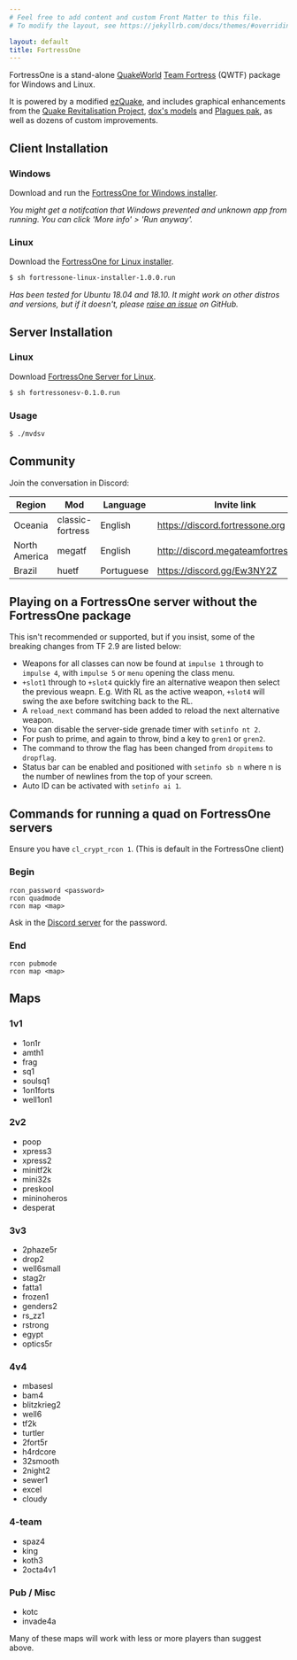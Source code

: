 ```yaml
---
# Feel free to add content and custom Front Matter to this file.
# To modify the layout, see https://jekyllrb.com/docs/themes/#overriding-theme-defaults

layout: default
title: FortressOne
---
```



FortressOne is a stand-alone
[QuakeWorld](https://www.idsoftware.com/en-gb#section-games)
[Team Fortress](https://web.archive.org/web/20131005123834/http://www.planetfortress.com/teamfortress/)
(QWTF) package for Windows and Linux.

It is powered by a modified [ezQuake](https://ezquake.github.io/), and includes
graphical enhancements from the [Quake Revitalisation Project](https://qrp.quakeone.com/),
[dox's models](https://www.quaddicted.com/webarchive/www.planetfortress.com/tfdone_easy/dox/index.html)
and [Plagues pak](http://members.optusnet.com.au/~plaguespak/), as well as
dozens of custom improvements.


## Client Installation

### Windows

Download and run the [FortressOne for Windows installer](https://github.com/FortressOne/windows-installer/releases/latest).

_You might get a notifcation that Windows prevented and unknown app from
running. You can click 'More info' > 'Run anyway'._


### Linux

Download the [FortressOne for Linux installer](https://github.com/FortressOne/linux-installer/releases/latest).

```bash
$ sh fortressone-linux-installer-1.0.0.run
```

_Has been tested for Ubuntu 18.04 and 18.10. It might work on other distros and versions,
but if it doesn't, please
[raise an issue](https://github.com/FortressOne/linux-installer/issues/new)
on GitHub._


## Server Installation

### Linux

Download [FortressOne Server for Linux](https://github.com/FortressOne/linux-server-installer/releases/latest).

```bash
$ sh fortressonesv-0.1.0.run
```


### Usage

```bash
$ ./mvdsv
```


## Community

Join the conversation in Discord:

| Region        | Mod              | Language   | Invite link                            |
|---------------|------------------|------------|----------------------------------------|
| Oceania       | classic-fortress | English    | <https://discord.fortressone.org>      |
| North America | megatf           | English    | <http://discord.megateamfortress.com>  |
| Brazil        | huetf            | Portuguese | <https://discord.gg/Ew3NY2Z>           |


## Playing on a FortressOne server without the FortressOne package

This isn't recommended or supported, but if you insist, some of the breaking
changes from TF 2.9 are listed below:

* Weapons for all classes can now be found at `impulse 1` through to `impulse
  4`, with `impulse 5` or `menu` opening the class menu.
* `+slot1` through to `+slot4` quickly fire an alternative weapon then select
  the previous weapn. E.g. With RL as the active weapon, `+slot4` will swing
  the axe before switching back to the RL.
* A `reload_next` command has been added to reload the next alternative weapon.
* You can disable the server-side grenade timer with `setinfo nt 2`.
* For push to prime, and again to throw, bind a key to `gren1` or `gren2`.
* The command to throw the flag has been changed from `dropitems` to
  `dropflag`.
* Status bar can be enabled and positioned with `setinfo sb n` where n is the
  number of newlines from the top of your screen.
* Auto ID can be activated with `setinfo ai 1`.


## Commands for running a quad on FortressOne servers

Ensure you have `cl_crypt_rcon 1`. (This is default in the FortressOne client)

### Begin

```
rcon_password <password>
rcon quadmode
rcon map <map>
```

Ask in the [Discord server](https://discord.fortressone.org) for the password.


### End

```
rcon pubmode
rcon map <map>
```


## Maps


### 1v1

- 1on1r
- amth1
- frag
- sq1
- soulsq1
- 1on1forts
- well1on1


### 2v2

- poop
- xpress3
- xpress2
- minitf2k
- mini32s
- preskool
- mininoheros
- desperat


### 3v3

- 2phaze5r
- drop2
- well6small
- stag2r
- fatta1
- frozen1
- genders2
- rs_zz1
- rstrong
- egypt
- optics5r


### 4v4

- mbasesl
- bam4
- blitzkrieg2
- well6
- tf2k
- turtler
- 2fort5r
- h4rdcore
- 32smooth
- 2night2
- sewer1
- excel
- cloudy


### 4-team

- spaz4
- king
- koth3
- 2octa4v1


### Pub / Misc

- kotc
- invade4a


Many of these maps will work with less or more players than suggest above.
